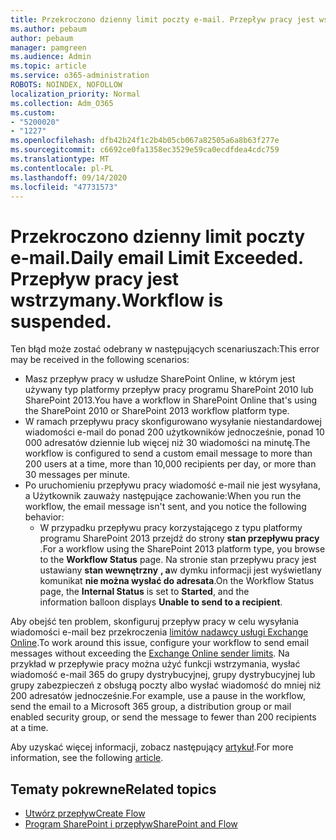 ```yaml
---
title: Przekroczono dzienny limit poczty e-mail. Przepływ pracy jest wstrzymany.
ms.author: pebaum
author: pebaum
manager: pamgreen
ms.audience: Admin
ms.topic: article
ms.service: o365-administration
ROBOTS: NOINDEX, NOFOLLOW
localization_priority: Normal
ms.collection: Adm_O365
ms.custom:
- "5200020"
- "1227"
ms.openlocfilehash: dfb42b24f1c2b4b05cb067a82505a6a8b63f277e
ms.sourcegitcommit: c6692ce0fa1358ec3529e59ca0ecdfdea4cdc759
ms.translationtype: MT
ms.contentlocale: pl-PL
ms.lasthandoff: 09/14/2020
ms.locfileid: "47731573"
---
```

# <a name="daily-email-limit-exceeded-workflow-is-suspended"></a><span data-ttu-id="77e9b-103">Przekroczono dzienny limit poczty e-mail.</span><span class="sxs-lookup"><span data-stu-id="77e9b-103">Daily email Limit Exceeded.</span></span> <span data-ttu-id="77e9b-104">Przepływ pracy jest wstrzymany.</span><span class="sxs-lookup"><span data-stu-id="77e9b-104">Workflow is suspended.</span></span>

<span data-ttu-id="77e9b-105">Ten błąd może zostać odebrany w następujących scenariuszach:</span><span class="sxs-lookup"><span data-stu-id="77e9b-105">This error may be received in the following scenarios:</span></span>

- <span data-ttu-id="77e9b-106">Masz przepływ pracy w usłudze SharePoint Online, w którym jest używany typ platformy przepływ pracy programu SharePoint 2010 lub SharePoint 2013.</span><span class="sxs-lookup"><span data-stu-id="77e9b-106">You have a workflow in SharePoint Online that's using the SharePoint 2010 or SharePoint 2013 workflow platform type.</span></span>
- <span data-ttu-id="77e9b-107">W ramach przepływu pracy skonfigurowano wysyłanie niestandardowej wiadomości e-mail do ponad 200 użytkowników jednocześnie, ponad 10 000 adresatów dziennie lub więcej niż 30 wiadomości na minutę.</span><span class="sxs-lookup"><span data-stu-id="77e9b-107">The workflow is configured to send a custom email message to more than 200 users at a time, more than 10,000 recipients per day, or more than 30 messages per minute.</span></span>
- <span data-ttu-id="77e9b-108">Po uruchomieniu przepływu pracy wiadomość e-mail nie jest wysyłana, a Użytkownik zauważy następujące zachowanie:</span><span class="sxs-lookup"><span data-stu-id="77e9b-108">When you run the workflow, the email message isn't sent, and you notice the following behavior:</span></span>
    - <span data-ttu-id="77e9b-109">W przypadku przepływu pracy korzystającego z typu platformy programu SharePoint 2013 przejdź do strony **stan przepływu pracy** .</span><span class="sxs-lookup"><span data-stu-id="77e9b-109">For a workflow using the SharePoint 2013 platform type, you browse to the **Workflow Status** page.</span></span> <span data-ttu-id="77e9b-110">Na stronie stan przepływu pracy jest ustawiany **stan wewnętrzny** **, a**w dymku informacji jest wyświetlany komunikat **nie można wysłać do adresata**.</span><span class="sxs-lookup"><span data-stu-id="77e9b-110">On the Workflow Status page, the **Internal Status** is set to **Started**, and the information balloon displays **Unable to send to a recipient**.</span></span>

<span data-ttu-id="77e9b-111">Aby obejść ten problem, skonfiguruj przepływ pracy w celu wysyłania wiadomości e-mail bez przekroczenia [limitów nadawcy usługi Exchange Online](https://docs.microsoft.com/office365/servicedescriptions/exchange-online-service-description/exchange-online-limits#recipientlimits).</span><span class="sxs-lookup"><span data-stu-id="77e9b-111">To work around this issue, configure your workflow to send email messages without exceeding the [Exchange Online sender limits](https://docs.microsoft.com/office365/servicedescriptions/exchange-online-service-description/exchange-online-limits#recipientlimits).</span></span> <span data-ttu-id="77e9b-112">Na przykład w przepływie pracy można użyć funkcji wstrzymania, wysłać wiadomość e-mail 365 do grupy dystrybucyjnej, grupy dystrybucyjnej lub grupy zabezpieczeń z obsługą poczty albo wysłać wiadomość do mniej niż 200 adresatów jednocześnie.</span><span class="sxs-lookup"><span data-stu-id="77e9b-112">For example, use a pause in the workflow, send the email to a Microsoft 365 group, a distribution group or mail enabled security group, or send the message to fewer than 200 recipients at a time.</span></span>


<span data-ttu-id="77e9b-113">Aby uzyskać więcej informacji, zobacz następujący [artykuł](https://support.microsoft.com/help/3150442/daily-email-limit-has-exceeded-and-your-workflow-has-been-suspended-or).</span><span class="sxs-lookup"><span data-stu-id="77e9b-113">For more information, see the following [article](https://support.microsoft.com/help/3150442/daily-email-limit-has-exceeded-and-your-workflow-has-been-suspended-or).</span></span>

## <a name="related-topics"></a><span data-ttu-id="77e9b-114">Tematy pokrewne</span><span class="sxs-lookup"><span data-stu-id="77e9b-114">Related topics</span></span>
- [<span data-ttu-id="77e9b-115">Utwórz przepływ</span><span class="sxs-lookup"><span data-stu-id="77e9b-115">Create Flow</span></span>](https://support.office.com/article/Create-a-flow-for-a-list-or-library-in-SharePoint-Online-or-OneDrive-for-Business-a9c3e03b-0654-46af-a254-20252e580d01) 
- [<span data-ttu-id="77e9b-116">Program SharePoint i przepływ</span><span class="sxs-lookup"><span data-stu-id="77e9b-116">SharePoint and Flow</span></span>](https://flow.microsoft.com/blog/sharepoint-and-flow/) 